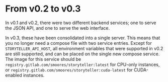 # From v0.2 to v0.3

In v0.1 and v0.2, there were two different backend services; one to serve the
JSON API, and one to serve the web interface.

In v0.3, these have been consolidated into a single server. This means that you
no longer need a compose file with two service entries. Except for
`STORYTELLER_API_HOST`, all environment variables that were supported in v0.2
are still supported, and can be placed on the single new compose service. The
image for this service should be
`registry.gitlab.com/smoores/storyteller:latest` for CPU-only instances, or
`registry.gitlab.com/smoores/storyteller:cuda-latest` for CUDA-enabled
instances.
